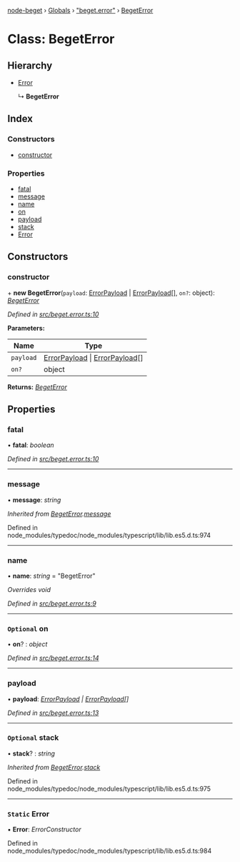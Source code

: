 [node-beget](../README.md) › [Globals](../globals.md) › ["beget.error"](../modules/_beget_error_.md) › [BegetError](_beget_error_.begeterror.md)

# Class: BegetError

## Hierarchy

* [Error](_beget_error_.begeterror.md#static-error)

  ↳ **BegetError**

## Index

### Constructors

* [constructor](_beget_error_.begeterror.md#constructor)

### Properties

* [fatal](_beget_error_.begeterror.md#fatal)
* [message](_beget_error_.begeterror.md#message)
* [name](_beget_error_.begeterror.md#name)
* [on](_beget_error_.begeterror.md#optional-on)
* [payload](_beget_error_.begeterror.md#payload)
* [stack](_beget_error_.begeterror.md#optional-stack)
* [Error](_beget_error_.begeterror.md#static-error)

## Constructors

###  constructor

\+ **new BegetError**(`payload`: [ErrorPayload](../interfaces/_types_common_interface_.errorpayload.md) | [ErrorPayload](../interfaces/_types_common_interface_.errorpayload.md)[], `on?`: object): *[BegetError](_beget_error_.begeterror.md)*

*Defined in [src/beget.error.ts:10](https://github.com/olehcambel/node-beget/blob/2b6a521/src/beget.error.ts#L10)*

**Parameters:**

Name | Type |
------ | ------ |
`payload` | [ErrorPayload](../interfaces/_types_common_interface_.errorpayload.md) &#124; [ErrorPayload](../interfaces/_types_common_interface_.errorpayload.md)[] |
`on?` | object |

**Returns:** *[BegetError](_beget_error_.begeterror.md)*

## Properties

###  fatal

• **fatal**: *boolean*

*Defined in [src/beget.error.ts:10](https://github.com/olehcambel/node-beget/blob/2b6a521/src/beget.error.ts#L10)*

___

###  message

• **message**: *string*

*Inherited from [BegetError](_beget_error_.begeterror.md).[message](_beget_error_.begeterror.md#message)*

Defined in node_modules/typedoc/node_modules/typescript/lib/lib.es5.d.ts:974

___

###  name

• **name**: *string* = "BegetError"

*Overrides void*

*Defined in [src/beget.error.ts:9](https://github.com/olehcambel/node-beget/blob/2b6a521/src/beget.error.ts#L9)*

___

### `Optional` on

• **on**? : *object*

*Defined in [src/beget.error.ts:14](https://github.com/olehcambel/node-beget/blob/2b6a521/src/beget.error.ts#L14)*

___

###  payload

• **payload**: *[ErrorPayload](../interfaces/_types_common_interface_.errorpayload.md) | [ErrorPayload](../interfaces/_types_common_interface_.errorpayload.md)[]*

*Defined in [src/beget.error.ts:13](https://github.com/olehcambel/node-beget/blob/2b6a521/src/beget.error.ts#L13)*

___

### `Optional` stack

• **stack**? : *string*

*Inherited from [BegetError](_beget_error_.begeterror.md).[stack](_beget_error_.begeterror.md#optional-stack)*

Defined in node_modules/typedoc/node_modules/typescript/lib/lib.es5.d.ts:975

___

### `Static` Error

▪ **Error**: *ErrorConstructor*

Defined in node_modules/typedoc/node_modules/typescript/lib/lib.es5.d.ts:984
